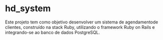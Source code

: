 # hd_system
Este projeto tem como objetivo desenvolver um sistema de agendamentode clientes, construído na stack Ruby, utilizando o framework Ruby on Rails e integrando-se ao banco de dados PostgreSQL.
